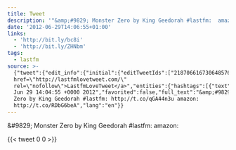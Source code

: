 ```yaml
---
title: Tweet
description: '"&amp;#9829; Monster Zero by King Geedorah #lastfm:  amazon: "'
date: '2012-06-29T14:06:55+01:00'
links:
  - 'http://bit.ly/bc8i'
  - 'http://bit.ly/ZHNbm'
tags:
  - lastfm
source: >-
  {"tweet":{"edit_info":{"initial":{"editTweetIds":["218706616730648576"],"editableUntil":"2012-06-29T15:04:55.458Z","editsRemaining":"5","isEditEligible":true}},"retweeted":false,"source":"<a
  href=\"http://lastfmlovetweet.com/\"
  rel=\"nofollow\">LastfmLoveTweet</a>","entities":{"hashtags":[{"text":"lastfm","indices":["42","49"]}],"symbols":[],"user_mentions":[],"urls":[{"url":"http://t.co/qGA44n3u","expanded_url":"http://bit.ly/bc8i","display_url":"bit.ly/bc8i","indices":["51","71"]},{"url":"http://t.co/RDbG6beA","expanded_url":"http://bit.ly/ZHNbm","display_url":"bit.ly/ZHNbm","indices":["80","100"]}]},"display_text_range":["0","100"],"favorite_count":"0","id_str":"218706616730648576","truncated":false,"retweet_count":"0","id":"218706616730648576","possibly_sensitive":false,"created_at":"Fri
  Jun 29 14:04:55 +0000 2012","favorited":false,"full_text":"&amp;#9829; Monster
  Zero by King Geedorah #lastfm: http://t.co/qGA44n3u amazon:
  http://t.co/RDbG6beA","lang":"en"}}
---
```

&amp;#9829; Monster Zero by King Geedorah #lastfm:  amazon: 
    
{{< tweet 0 0 >}}
    
